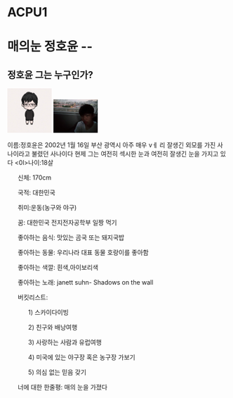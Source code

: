 # ACPU1
<html>
<head>
</head>
<body>
  <h1>매의눈 정호윤 --</h1>
  <ol>
  </ol>
  <h2>정호윤 그는 누구인가?</h2>
  <img src="KakaoTalk_20190505_140403843.jpg" width="20%">
  <img src="KakaoTalk_20190505_140210138.jpg" width="20%">
  <p
<ol>이름:정호윤은 2002년 1월 16일 부산 광역시 아주 매우 vㅔ 리 잘생긴 외모를 가진 사나이라고 불렸던 사나이다 현제 그는 여전히 섹시한 눈과 여전히 잘생긴 눈을 가지고 있다 </ol>
<0l>나이:18살</ol>
<ol>신체: 170cm</ol>
<ol>국적: 대한민국</ol>
<ol>취미:운동(농구와 야구) </ol>
<ol>꿈: 대한민국 전지전자공학부 일짱 먹기 </ol>
<ol>좋아하는 음식: 맛있는 곰국 또는 돼지국밥 </ol>
<ol>좋아하는 동물: 우리나라 대표 동물 호랑이를 좋아함 </ol>
<ol>좋아하는 색깔: 흰색,아이보리색</ol>
<ol>좋아하는 노래: janett suhn- Shadows on the wall </ol>
<ol>버킷리스트:
  <ol>1) 스카이다이빙</ol>
<ol>  2) 친구와 배낭여행</ol>
<ol>  3) 사랑하는 사람과 유럽여행</ol>
<ol>  4) 미국에 있는 야구장 혹은 농구장 가보기</ol>
<ol>  5) 의심 없는 믿음 갖기</ol>
  </ol>
<ol> 너에 대한 한줄평: 매의 눈을 가졌다</oi>
  </p>
  </html>
